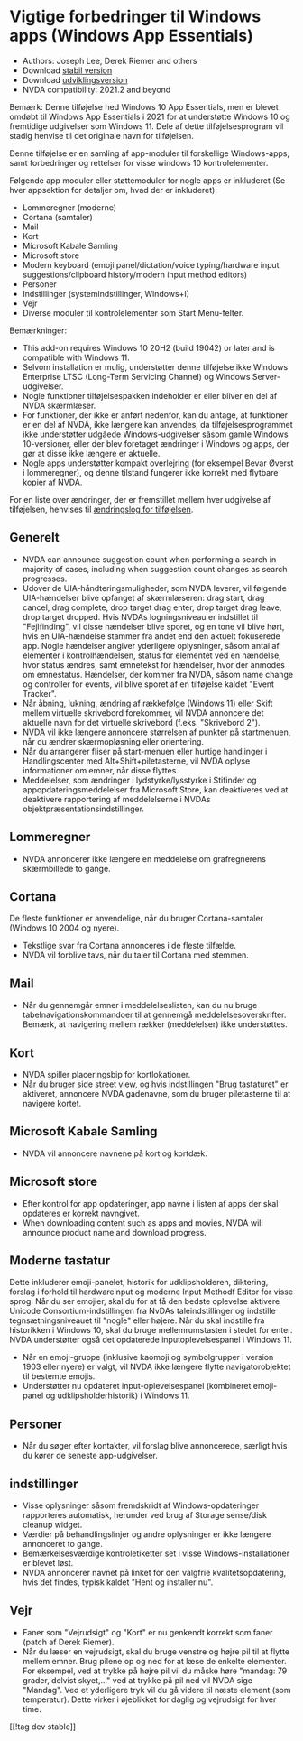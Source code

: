 # Vigtige forbedringer til Windows apps (Windows App Essentials) #

* Authors: Joseph Lee, Derek Riemer and others
* Download [stabil version][1]
* Download [udviklingsversion][2]
* NVDA compatibility: 2021.2 and beyond

Bemærk: Denne tilføjelse hed Windows 10 App Essentials, men er blevet omdøbt
til Windows App Essentials i 2021 for at understøtte Windows 10 og
fremtidige udgivelser som Windows 11. Dele af dette tilføjelsesprogram vil
stadig henvise til det originale navn for tilføjelsen.

Denne tilføjelse er en samling af app-moduler til forskellige Windows-apps,
samt forbedringer og rettelser for visse windows 10 kontrolelementer.

Følgende app moduler eller støttemoduler for nogle apps er inkluderet (Se
hver appsektion for detaljer om, hvad der er inkluderet):

* Lommeregner (moderne)
* Cortana (samtaler)
* Mail
* Kort
* Microsoft Kabale Samling
* Microsoft store
* Modern keyboard (emoji panel/dictation/voice typing/hardware input
  suggestions/clipboard history/modern input method editors)
* Personer
* Indstillinger (systemindstillinger, Windows+I)
* Vejr
* Diverse moduler til kontrolelementer som Start Menu-felter.

Bemærkninger:

* This add-on requires Windows 10 20H2 (build 19042) or later and is
  compatible with Windows 11.
* Selvom installation er mulig, understøtter denne tilføjelse ikke Windows
  Enterprise LTSC (Long-Term Servicing Channel) og Windows
  Server-udgivelser.
* Nogle funktioner tilføjelsespakken indeholder er eller bliver en del af
  NVDA skærmlæser.
* For funktioner, der ikke er anført nedenfor, kan du antage, at funktioner
  er en del af NVDA, ikke længere kan anvendes, da tilføjelsesprogrammet
  ikke understøtter udgåede Windows-udgivelser såsom gamle Windows
  10-versioner, eller der blev foretaget ændringer i Windows og apps, der
  gør at disse ikke længere er aktuelle.
* Nogle apps understøtter kompakt overlejring (for eksempel Bevar Øverst i
  lommeregner), og denne tilstand fungerer ikke korrekt med flytbare kopier
  af NVDA.

For en liste over ændringer, der er fremstillet mellem hver udgivelse af
tilføjelsen, henvises til [ændringslog for tilføjelsen][3].

## Generelt

* NVDA can announce suggestion count when performing a search in majority of
  cases, including when suggestion count changes as search progresses.
* Udover de UIA-håndteringsmuligheder, som NVDA leverer, vil følgende
  UIA-hændelser blive opfanget af skærmlæseren: drag start, drag cancel,
  drag complete, drop target drag enter, drop target drag leave, drop target
  dropped. Hvis NVDAs logningsniveau er indstillet til "Fejlfinding", vil
  disse hændelser blive sporet, og en tone vil blive hørt, hvis en
  UIA-hændelse stammer fra andet end den aktuelt fokuserede app. Nogle
  hændelser angiver yderligere oplysninger, såsom antal af elementer i
  kontrolhændelsen, status for elementet ved en hændelse, hvor status
  ændres, samt emnetekst for hændelser, hvor der anmodes om
  emnestatus. Hændelser, der kommer fra NVDA, såsom name change og
  controller for events, vil blive sporet af en tilføjelse kaldet "Event
  Tracker".
* Når åbning, lukning, ændring af rækkefølge (Windows 11) eller Skift mellem
  virtuelle skrivebord forekommer, vil NVDA annoncere det aktuelle navn for
  det virtuelle skrivebord (f.eks. "Skrivebord 2").
* NVDA vil ikke længere annoncere størrelsen af punkter på startmenuen, når
  du ændrer skærmopløsning eller orientering.
* Når du arrangerer fliser på start-menuen eller hurtige handlinger i
  Handlingscenter med Alt+Shift+piletasterne, vil NVDA oplyse informationer
  om emner, når disse flyttes.
* Meddelelser, som ændringer i lydstyrke/lysstyrke i Stifinder og
  appopdateringsmeddelelser fra Microsoft Store, kan deaktiveres ved at
  deaktivere rapportering af meddelelserne i NVDAs
  objektpræsentationsindstillinger.

## Lommeregner

* NVDA annoncerer ikke længere en meddelelse om grafregnerens skærmbillede
  to gange.

## Cortana

De fleste funktioner er anvendelige, når du bruger Cortana-samtaler (Windows
10 2004 og nyere).

* Tekstlige svar fra Cortana annonceres i de fleste tilfælde.
* NVDA vil forblive tavs, når du taler til Cortana med stemmen.

## Mail

* Når du gennemgår emner i meddelelseslisten, kan du nu bruge
  tabelnavigationskommandoer til at gennemgå
  meddelelsesoverskrifter. Bemærk, at navigering mellem rækker (meddelelser)
  ikke understøttes.

## Kort

* NVDA spiller placeringsbip for kortlokationer.
* Når du bruger side street view, og hvis indstillingen "Brug tastaturet" er
  aktiveret, annoncere NVDA gadenavne, som du bruger piletasterne til at
  navigere kortet.

## Microsoft Kabale Samling

* NVDA vil annoncere navnene på kort og kortdæk.

## Microsoft store

* Efter kontrol for app opdateringer, app navne i listen af apps der skal
  opdateres er korrekt navngivet.
* When downloading content such as apps and movies, NVDA will announce
  product name and download progress.

## Moderne tastatur

Dette inkluderer emoji-panelet, historik for udklipsholderen, diktering,
forslag i forhold til hardwareinput og moderne Input Methodf Editor for
visse sprog. Når du ser emojier, skal du for at få den bedste oplevelse
aktivere Unicode Consortium-indstillingen fra NvDAs taleindstillinger og
indstille tegnsætningsniveauet til "nogle" eller højere. Når du skal
indstille fra historikken i Windows 10, skal du bruge mellemrumstasten i
stedet for enter. NVDA understøtter også det opdaterede inputoplevelsespanel
i Windows 11.

* Når en emoji-gruppe (inklusive kaomoji og symbolgrupper i version 1903
  eller nyere) er valgt, vil NVDA ikke længere flytte navigatorobjektet til
  bestemte emojis.
* Understøtter nu opdateret input-oplevelsespanel (kombineret emoji-panel og
  udklipsholderhistorik) i Windows 11.

## Personer

* Når du søger efter kontakter, vil forslag blive annoncerede, særligt hvis
  du kører de seneste app-udgivelser.

## indstillinger

* Visse oplysninger såsom fremdskridt af Windows-opdateringer rapporteres
  automatisk, herunder ved brug af Storage sense/disk cleanup widget.
* Værdier på behandlingslinjer og andre oplysninger er ikke længere
  annonceret to gange.
* Bemærkelsesværdige kontroletiketter set i visse Windows-installationer er
  blevet løst.
* NVDA annoncerer navnet på linket for den valgfrie kvalitetsopdatering,
  hvis det findes, typisk kaldet "Hent og installer nu".

## Vejr

* Faner som "Vejrudsigt" og "Kort" er nu genkendt korrekt som faner (patch
  af Derek Riemer).
* Når du læser en vejrudsigt, skal du bruge venstre og højre pil til at
  flytte mellem emner. Brug pilene op og ned for at læse de enkelte
  elementer. For eksempel, ved at trykke på højre pil vil du måske høre
  "mandag: 79 grader, delvist skyet,..." ved at trykke på pil ned vil NVDA
  sige "Mandag". Ved et yderligere tryk vil du gå videre til næste element
  (som temperatur). Dette virker i øjeblikket for daglig og vejrudsigt for
  hver time.

[[!tag dev stable]]

[1]: https://addons.nvda-project.org/files/get.php?file=w10

[2]: https://addons.nvda-project.org/files/get.php?file=w10-dev

[3]: https://github.com/josephsl/wintenapps/wiki/w10changelog
